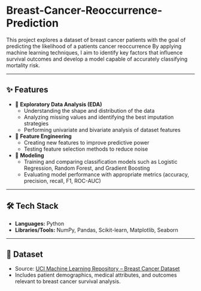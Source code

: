 # Breast-Cancer-Reoccurrence-Prediction

This project explores a dataset of breast cancer patients with the goal of predicting the likelihood of a patients cancer reoccurrence
By applying machine learning techniques, I aim to identify key factors that influence survival outcomes and develop a model capable of accurately classifying mortality risk.

---

## ✨ Features
- 🔹 **Exploratory Data Analysis (EDA)**
  - Understanding the shape and distribution of the data
  - Analyzing missing values and identifying the best imputation strategies
  - Performing univariate and bivariate analysis of dataset features
- 🔹 **Feature Engineering**
  - Creating new features to improve predictive power
  - Testing feature selection methods to reduce noise
- 🔹 **Modeling**
  - Training and comparing classification models such as Logistic Regression, Random Forest, and Gradient Boosting
  - Evaluating model performance with appropriate metrics (accuracy, precision, recall, F1, ROC-AUC)

---

## 🛠 Tech Stack
- **Languages:** Python  
- **Libraries/Tools:** NumPy, Pandas, Scikit-learn, Matplotlib, Seaborn  

---

## 📂 Dataset
- Source: [UCI Machine Learning Repository – Breast Cancer Dataset](http://archive.ics.uci.edu/ml/machine-learning-databases/breast-cancer-wisconsin/wpbc.names)  
- Includes patient demographics, medical attributes, and outcomes relevant to breast cancer survival analysis.  

